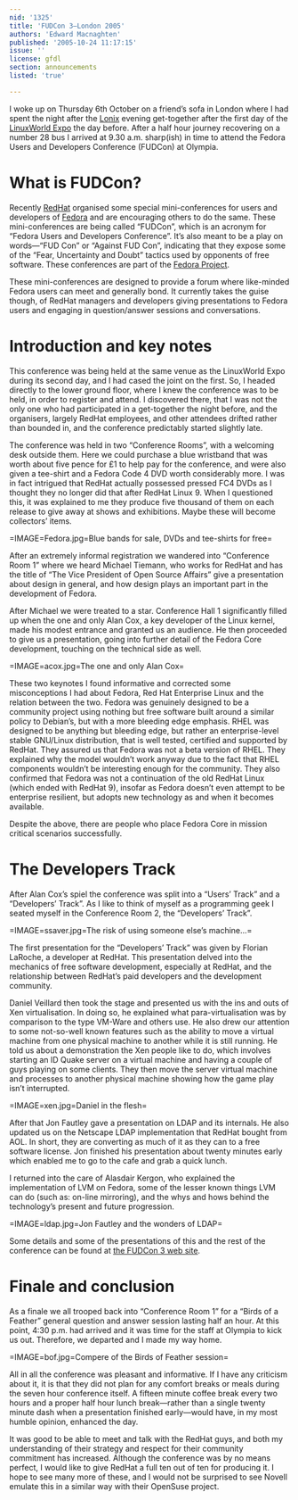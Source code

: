 ```yaml
---
nid: '1325'
title: 'FUDCon 3—London 2005'
authors: 'Edward Macnaghten'
published: '2005-10-24 11:17:15'
issue: ''
license: gfdl
section: announcements
listed: 'true'

---
```

I woke up on Thursday 6th October on a friend’s sofa in London where I had spent the night after the [Lonix](http://www.lonix.org.uk) evening get-together after the first day of the [LinuxWorld Expo](http://www.linuxworldexpo.co.uk) the day before. After a half hour journey recovering on a number 28 bus I arrived at 9.30 a.m. sharp(ish) in time to attend the Fedora Users and Developers Conference (FUDCon) at Olympia.


# What is FUDCon?

Recently [RedHat](http://www.redhat.com) organised some special mini-conferences for users and developers of [Fedora](http://fedora.redhat.com) and are encouraging others to do the same. These mini-conferences are being called “FUDCon”, which is an acronym for “Fedora Users and Developers Conference”. It’s also meant to be a play on words—“FUD Con” or “Against FUD Con”, indicating that they expose some of the “Fear, Uncertainty and Doubt” tactics used by opponents of free software. These conferences are part of the [Fedora Project](http://www.fedoraproject.org).

These mini-conferences are designed to provide a forum where like-minded Fedora users can meet and generally bond. It currently takes the guise though, of RedHat managers and developers giving presentations to Fedora users and engaging in question/answer sessions and conversations.


# Introduction and key notes

This conference was being held at the same venue as the LinuxWorld Expo during its second day, and I had cased the joint on the first. So, I headed directly to the lower ground floor, where I knew the conference was to be held, in order to register and attend. I discovered there, that I was not the only one who had participated in a get-together the night before, and the organisers, largely RedHat employees, and other attendees drifted rather than bounded in, and the conference predictably started slightly late.

The conference was held in two “Conference Rooms”, with a welcoming desk outside them. Here we could purchase a blue wristband that was worth about five pence for £1 to help pay for the conference, and were also given a tee-shirt and a Fedora Code 4 DVD worth considerably more. I was in fact intrigued that RedHat actually possessed pressed FC4 DVDs as I thought they no longer did that after RedHat Linux 9. When I questioned this, it was explained to me they produce five thousand of them on each release to give away at shows and exhibitions. Maybe these will become collectors’ items.


=IMAGE=Fedora.jpg=Blue bands for sale, DVDs and tee-shirts for free=

After an extremely informal registration we wandered into “Conference Room 1” where we heard Michael Tiemann, who works for RedHat and has the title of “The Vice President of Open Source Affairs” give a presentation about design in general, and how design plays an important part in the development of Fedora.

After Michael we were treated to a star. Conference Hall 1 significantly filled up when the one and only Alan Cox, a key developer of the Linux kernel, made his modest entrance and granted us an audience. He then proceeded to give us a presentation, going into further detail of the Fedora Core development, touching on the technical side as well.


=IMAGE=acox.jpg=The one and only Alan Cox=

These two keynotes I found informative and corrected some misconceptions I had about Fedora, Red Hat Enterprise Linux and the relation between the two. Fedora was genuinely designed to be a community project using nothing but free software built around a similar policy to Debian’s, but with a more bleeding edge emphasis. RHEL was designed to be anything but bleeding edge, but rather an enterprise-level stable GNU/Linux distribution, that is well tested, certified and supported by RedHat. They assured us that Fedora was not a beta version of RHEL. They explained why the model wouldn’t work anyway due to the fact that RHEL components wouldn’t be interesting enough for the community. They also confirmed that Fedora was not a continuation of the old RedHat Linux (which ended with RedHat 9), insofar as Fedora doesn’t even attempt to be enterprise resilient, but adopts new technology as and when it becomes available.

Despite the above, there are people who place Fedora Core in mission critical scenarios successfully.


# The Developers Track

After Alan Cox’s spiel the conference was split into a “Users’ Track” and a “Developers’ Track”. As I like to think of myself as a programming geek I seated myself in the Conference Room 2, the “Developers’ Track”.


=IMAGE=ssaver.jpg=The risk of using someone else’s machine...=

The first presentation for the “Developers’ Track” was given by Florian LaRoche, a developer at RedHat. This presentation delved into the mechanics of free software development, especially at RedHat, and the relationship between RedHat’s paid developers and the development community.

Daniel Veillard then took the stage and presented us with the ins and outs of Xen virtualisation. In doing so, he explained what para-virtualisation was by comparison to the type VM-Ware and others use. He also drew our attention to some not-so-well known features such as the ability to move a virtual machine from one physical machine to another while it is still running. He told us about a demonstration the Xen people like to do, which involves starting an ID Quake server on a virtual machine and having a couple of guys playing on some clients. They then move the server virtual machine and processes to another physical machine showing how the game play isn’t interrupted.


=IMAGE=xen.jpg=Daniel in the flesh=

After that Jon Fautley gave a presentation on LDAP and its internals. He also updated us on the Netscape LDAP implementation that RedHat bought from AOL. In short, they are converting as much of it as they can to a free software license. Jon finished his presentation about twenty minutes early which enabled me to go to the cafe and grab a quick lunch.

I returned into the care of Alasdair Kergon, who explained the implementation of LVM on Fedora, some of the lesser known things LVM can do (such as: on-line mirroring), and the whys and hows behind the technology’s present and future progression.


=IMAGE=ldap.jpg=Jon Fautley and the wonders of LDAP=

Some details and some of the presentations of this and the rest of the conference can be found at [the FUDCon 3 web site](http://www.Fedoraproject.org/wiki/FUDCon/FUDCon3).


# Finale and conclusion

As a finale we all trooped back into “Conference Room 1” for a “Birds of a Feather” general question and answer session lasting half an hour. At this point, 4:30 p.m. had arrived and it was time for the staff at Olympia to kick us out. Therefore, we departed and I made my way home.


=IMAGE=bof.jpg=Compere of the Birds of Feather session=

All in all the conference was pleasant and informative. If I have any criticism about it, it is that they did not plan for any comfort breaks or meals during the seven hour conference itself. A fifteen minute coffee break every two hours and a proper half hour lunch break—rather than a single twenty minute dash when a presentation finished early—would have, in my most humble opinion, enhanced the day.

It was good to be able to meet and talk with the RedHat guys, and both my understanding  of their strategy and respect for their community commitment has increased. Although the conference was by no means perfect, I would like to give RedHat a full ten out of ten for producing it. I hope to see many more of these, and I would not be surprised to see Novell emulate this in a similar way with their OpenSuse project.

